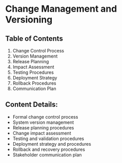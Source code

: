 # Change Management and Versioning

## Table of Contents
1. Change Control Process
2. Version Management
3. Release Planning
4. Impact Assessment
5. Testing Procedures
6. Deployment Strategy
7. Rollback Procedures
8. Communication Plan

## Content Details:
- Formal change control process
- System version management
- Release planning procedures
- Change impact assessment
- Testing and validation procedures
- Deployment strategy and procedures
- Rollback and recovery procedures
- Stakeholder communication plan
